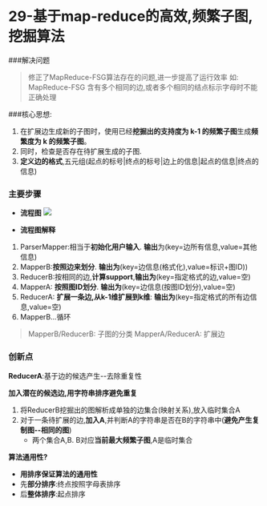 29-基于map-reduce的高效,频繁子图,挖掘算法
===
###解决问题
> 修正了MapReduce-FSG算法存在的问题,进一步提高了运行效率
> 如: MapReduce-FSG 含有多个相同的边,或者多个相同的结点标示字母时不能正确处理

###核心思想:
1. 在扩展边生成新的子图时，使用已经**挖掘出的支持度为 k-1 的频繁子图**生成**频繁度为 k 的频繁子图**。
2. 同时，检查是否存在待扩展生成的子图. 
3. **定义边的格式**,五元组(起点的标号|终点的标号|边上的信息|起点的信息|终点的信息)

### 主要步骤
- **流程图**
![](http://i.imgur.com/sbrxaFc.jpg)

- **流程图解释**
1. ParserMapper:相当于**初始化用户输入**. **输出**为(key=边所有信息,value=其他信息)
2. MapperB:**按照边来划分**. **输出为**(key=边信息(格式化),value=标识+图ID))
3. ReducerB:按相同的边,**计算support**,**输出为**(key=指定格式的边,value=空)
4. MapperA: **按照图ID划分**. **输出为**(key=边信息(按图ID划分),value=空)
5. ReducerA: **扩展一条边,从k-1维扩展到k维**: **输出为**(key=指定格式的所有边信息,value=空)
6. MapperB...循环

>MapperB/ReducerB: 子图的分类
>MapperA/ReducerA: 扩展边

### 创新点
**ReducerA**:基于边的候选产生--去除重复性

**加入潜在的候选边,用字符串排序避免重复**
1. 将ReducerB挖掘出的图解析成单独的边集合(映射关系),放入临时集合A
2. 对于一条待扩展的边,**加入A**,并判断A的字符串是否在B的字符串中(**避免产生复制图--相同的图**)
	- 两个集合A,B. B对应**当前最大频繁子图**,A是临时集合

**算法通用性?**

- **用排序保证算法的通用性**
- 先**部分排序**:终点按照字母表排序
- 后**整体排序**:起点排序
